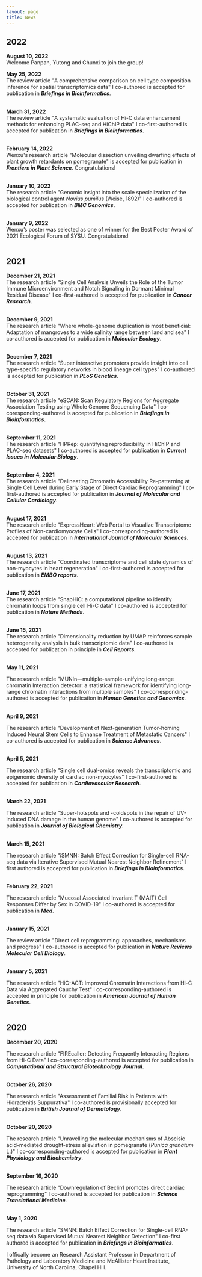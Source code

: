 ```yaml
---
layout: page
title: News
---
```

## 2022
<b>August 10, 2022</b><br/> 
Welcome Panpan, Yutong and Chunxi to join the group!
<br/>

<b>May 25, 2022</b><br/> 
The review article "A comprehensive comparison on cell type composition inference for spatial transcriptomics data" I co-authored is accepted for publication in ***Briefings in Bioinformatics***.<br/>
<br/>

<b>March 31, 2022</b><br/> 
The review article "A systematic evaluation of Hi-C data enhancement methods for enhancing PLAC-seq and HiChIP data" I co-first-authored is accepted for publication in ***Briefings in Bioinformatics***.<br/>
<br/>

<b>February 14, 2022</b><br/> 
Wenxu's research article "Molecular dissection unveiling dwarfing effects of plant growth retardants on pomegranate" is accepted for publication in ***Frontiers in Plant Science***. Congratulations!<br/>
<br/>

<b>January 10, 2022</b><br/> 
The research article "Genomic insight into the scale specialization of the biological control agent *Novius pumilus* (Weise, 1892)" I co-authored is accepted for publication in ***BMC Genomics***.<br/>
<br/>

<b>January 9, 2022</b><br/> 
Wenxu’s poster was selected as one of winner for the Best Poster Award of 2021 Ecological Forum of SYSU. Congratulations!<br/>
<br/>

## 2021
<b>December 21, 2021</b><br/> 
The research article "Single Cell Analysis Unveils the Role of the Tumor Immune Microenvironment and Notch Signaling in Dormant Minimal Residual Disease" I co-first-authored is accepted for publication in ***Cancer Research***.<br/>
<br/>

<b>December 9, 2021</b><br/> 
The research article "Where whole-genome duplication is most beneficial: Adaptation of mangroves to a wide salinity range between land and sea" I co-authored is accepted for publication in ***Molecular Ecology***.<br/>
<br/>

<b>December 7, 2021</b><br/> 
The research article "Super interactive promoters provide insight into cell type-specific regulatory networks in blood lineage cell types" I co-authored is accepted for publication in ***PLoS Genetics***.<br/>
<br/>

<b>October 31, 2021</b><br/> 
The research article "eSCAN: Scan Regulatory Regions for Aggregate Association Testing using Whole Genome Sequencing Data" I co-coresponding-authored is accepted for publication in ***Briefings in Bioinformatics***.<br/>
<br/>

<b>September 11, 2021</b><br/> 
The research article "HPRep: quantifying reproducibility in HiChIP and PLAC-seq datasets" I co-authored is accepted for publication in ***Current Issues in Molecular Biology***.<br/>
<br/>

<b>September 4, 2021</b><br/> 
The research article "Delineating Chromatin Accessibility Re-patterning at Single Cell Level during Early Stage of Direct Cardiac Reprogramming" I co-first-authored is accepted for publication in ***Journal of Molecular and Cellular Cardiology***.<br/>
<br/>

<b>August 17, 2021</b><br/> 
The research article "ExpressHeart: Web Portal to Visualize Transcriptome Profiles of Non-cardiomyocyte Cells" I co-corresponding-authored is accepted for publication in ***International Journal of Molecular Sciences***.<br/>
<br/>

<b>August 13, 2021</b><br/> 
The research article "Coordinated transcriptome and cell state dynamics of non-myocytes in heart regeneration" I co-first-authored is accepted for publication in ***EMBO reports***.<br/>
<br/>

<b>June 17, 2021</b><br/> 
The research article "SnapHiC: a computational pipeline to identify chromatin loops from single cell Hi-C data" I co-authored is accepted for publication in ***Nature Methods***.<br/>
<br/>

<b>June 15, 2021</b><br/> 
The research article "Dimensionality reduction by UMAP reinforces sample heterogeneity analysis in bulk transcriptomic data" I co-authored is accepted for publication in principle in ***Cell Reports***.<br/>
<br/>

<b>May 11, 2021</b><br/> 

The research article "MUNIn—multiple-sample-unifying long-range chromatin Interaction detector: a statistical framework for identifying long-range chromatin interactions from multiple samples" I co-corresponding-authored is accepted for publication in ***Human Genetics and Genomics***.<br/>
<br/>

<b>April 9, 2021</b><br/> 

The research article "Development of Next-generation Tumor-homing Induced Neural Stem Cells to Enhance Treatment of Metastatic Cancers" I co-authored is accepted for publication in ***Science Advances***.<br/>
<br/>

<b>April 5, 2021</b><br/> 

The research article "Single cell dual-omics reveals the transcriptomic and epigenomic diversity of cardiac non-myocytes" I co-first-authored is accepted for publication in ***Cardiovascular Research***.<br/>
<br/>

<b>March 22, 2021</b><br/> 

The research article "Super-hotspots and -coldspots in the repair of UV-induced DNA damage in the human genome" I co-authored is accepted for publication in ***Journal of Biological Chemistry***.<br/>
<br/>

<b>March 15, 2021</b><br/> 

The research article "iSMNN: Batch Effect Correction for Single-cell RNA-seq data via Iterative Supervised Mutual Nearest Neighbor Refinement" I first authored is 
accepted for publication in ***Briefings in Bioinformatics***.<br/>
<br/>

<b>February 22, 2021</b><br/> 

The research article "Mucosal Associated Invariant T (MAIT) Cell Responses Differ by Sex in COVID-19" I co-authored is accepted for publication in ***Med***.<br/>
<br/>

<b>January 15, 2021</b><br/> 

The review article "Direct cell reprogramming: approaches, mechanisms and progress" I co-authored is accepted for publication in ***Nature Reviews Molecular Cell Biology***.<br/>
<br/>

<b>January 5, 2021</b><br/> 

The research article "HiC-ACT: Improved Chromatin Interactions from Hi-C Data via Aggregated Cauchy Test" I co-corresponding-authored is accepted in principle for publication in ***American Journal of Human Genetics***.<br/>
<br/>

## 2020
<b>December 20, 2020</b><br/> 

The research article "FIREcaller: Detecting Frequently Interacting Regions from Hi-C Data" I co-corresponding-authored is accepted for publication in ***Computational and Structural Biotechnology Journal***.<br/>
<br/>

<b>October 26, 2020</b><br/> 

The research article "Assessment of Familial Risk in Patients with Hidradenitis Suppurativa" I co-authored is provisionally accepted for publication in ***British Journal of Dermatology***.<br/>
<br/>

<b>October 20, 2020</b><br/> 

The research article "Unravelling the molecular mechanisms of Abscisic acid-mediated drought-stress alleviation in pomegranate (*Punica granatum* L.)" I co-corresponding-authored is accepted for publication in ***Plant Physiology and Biochemistry***.<br/>
<br/>

<b>September 16, 2020</b><br/> 

The research article "Downregulation of Beclin1 promotes direct cardiac reprogramming" I co-authored is 
accepted for publication in ***Science Translational Medicine***.<br/>
<br/>

<b>May 1, 2020</b><br/> 

The research article "SMNN: Batch Effect Correction for Single-cell RNA-seq data via Supervised Mutual Nearest Neighbor Detection" I co-first authored is 
accepted for publication in ***Briefings in Bioinformatics***.<br/>

I offically become an Research Assistant Professor in Department of Pathology and Laboratory Medicine and 
McAllister Heart Institute, University of North Carolina, Chapel Hill.

<br/>
